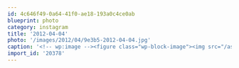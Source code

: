 ```yaml
---
id: 4c646f49-0a64-41f0-ae18-193a0c4ce0ab
blueprint: photo
category: instagram
title: '2012-04-04'
photo: '/images/2012/04/9e3b5-2012-04-04.jpg'
caption: '<!-- wp:image --><figure class="wp-block-image"><img src="/assets/images/2012/04/9e3b5-2012-04-04.jpg" /></figure><!-- /wp:image --><!-- wp:paragraph --><p>Entirely appropriate that my 1st instagram photo is of a cat</p><!-- /wp:paragraph -->'
import_id: '20378'
---
```


